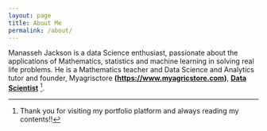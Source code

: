 ```yaml
---
layout: page
title: About Me
permalink: /about/
---
```


Manasseh Jackson is a data Science enthusiast, passionate about the applications of Mathematics, statistics and machine learning in solving real life problems. He is a  Mathematics teacher and Data Science and Analytics tutor and founder, Myagrisctore **(https://www.myagricstore.com)**, **[Data Scientist](https://github.com/Jackydejnr1/DSN/)** [^1].



[^1]: Thank you for visiting my portfolio platform and always reading my contents!!
